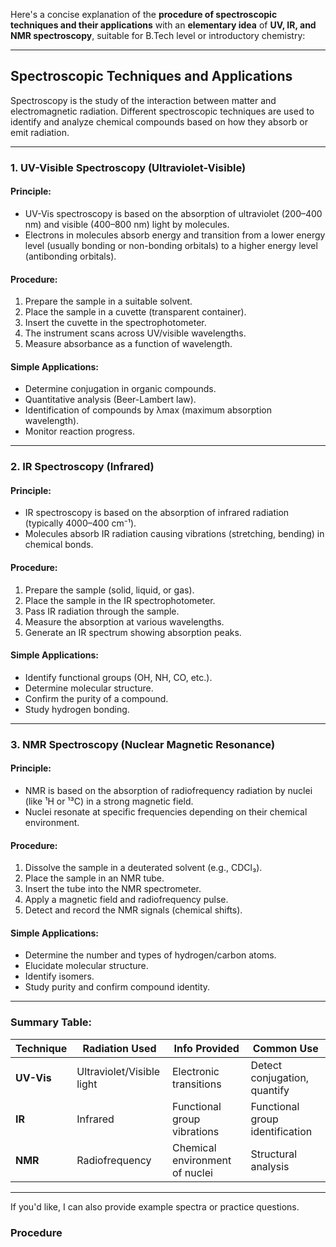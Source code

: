 Here's a concise explanation of the **procedure of spectroscopic techniques and their applications** with an **elementary idea** of **UV, IR, and NMR spectroscopy**, suitable for B.Tech level or introductory chemistry:

---

## **Spectroscopic Techniques and Applications**

Spectroscopy is the study of the interaction between matter and electromagnetic radiation. Different spectroscopic techniques are used to identify and analyze chemical compounds based on how they absorb or emit radiation.

---

### **1. UV-Visible Spectroscopy (Ultraviolet-Visible)**

#### **Principle:**

* UV-Vis spectroscopy is based on the absorption of ultraviolet (200–400 nm) and visible (400–800 nm) light by molecules.
* Electrons in molecules absorb energy and transition from a lower energy level (usually bonding or non-bonding orbitals) to a higher energy level (antibonding orbitals).

#### **Procedure:**

1. Prepare the sample in a suitable solvent.
2. Place the sample in a cuvette (transparent container).
3. Insert the cuvette in the spectrophotometer.
4. The instrument scans across UV/visible wavelengths.
5. Measure absorbance as a function of wavelength.

#### **Simple Applications:**

* Determine conjugation in organic compounds.
* Quantitative analysis (Beer-Lambert law).
* Identification of compounds by λmax (maximum absorption wavelength).
* Monitor reaction progress.

---

### **2. IR Spectroscopy (Infrared)**

#### **Principle:**

* IR spectroscopy is based on the absorption of infrared radiation (typically 4000–400 cm⁻¹).
* Molecules absorb IR radiation causing vibrations (stretching, bending) in chemical bonds.

#### **Procedure:**

1. Prepare the sample (solid, liquid, or gas).
2. Place the sample in the IR spectrophotometer.
3. Pass IR radiation through the sample.
4. Measure the absorption at various wavelengths.
5. Generate an IR spectrum showing absorption peaks.

#### **Simple Applications:**

* Identify functional groups (OH, NH, CO, etc.).
* Determine molecular structure.
* Confirm the purity of a compound.
* Study hydrogen bonding.

---

### **3. NMR Spectroscopy (Nuclear Magnetic Resonance)**

#### **Principle:**

* NMR is based on the absorption of radiofrequency radiation by nuclei (like ¹H or ¹³C) in a strong magnetic field.
* Nuclei resonate at specific frequencies depending on their chemical environment.

#### **Procedure:**

1. Dissolve the sample in a deuterated solvent (e.g., CDCl₃).
2. Place the sample in an NMR tube.
3. Insert the tube into the NMR spectrometer.
4. Apply a magnetic field and radiofrequency pulse.
5. Detect and record the NMR signals (chemical shifts).

#### **Simple Applications:**

* Determine the number and types of hydrogen/carbon atoms.
* Elucidate molecular structure.
* Identify isomers.
* Study purity and confirm compound identity.

---

### **Summary Table:**

| Technique  | Radiation Used            | Info Provided                  | Common Use                      |
| ---------- | ------------------------- | ------------------------------ | ------------------------------- |
| **UV-Vis** | Ultraviolet/Visible light | Electronic transitions         | Detect conjugation, quantify    |
| **IR**     | Infrared                  | Functional group vibrations    | Functional group identification |
| **NMR**    | Radiofrequency            | Chemical environment of nuclei | Structural analysis             |

---

If you'd like, I can also provide example spectra or practice questions.
### Procedure
